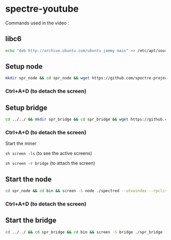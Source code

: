 # spectre-youtube
Commands used in the video :

## libc6 
```sh
echo "deb http://archive.ubuntu.com/ubuntu jammy main" >> /etc/apt/sources.list && apt update && apt upgrade -y && apt install g++-11 -y && apt install libc6 -y
```

## Setup node
```sh
mkdir spr_node && cd spr_node && wget https://github.com/spectre-project/rusty-spectre/releases/download/v0.3.14/rusty-spectre-v0.3.14-linux-gnu-amd64.zip && unzip rusty-spectre-v0.3.14-linux-gnu-amd64.zip && cd bin && screen -S node ./spectred --utxoindex --rpclisten=0.0.0.0:18110
```

### Ctrl+A+D (to detach the screen)

## Setup bridge
```sh
cd ../../ && mkdir spr_bridge && cd spr_bridge && wget https://github.com/spectre-project/spectre-stratum-bridge/releases/download/v0.3.15/spr_bridge-v0.3.15-linux-x86_64.zip && unzip spr_bridge-v0.3.15-linux-x86_64.zip && cd bin && screen -S bridge ./spr_bridge
```

### Ctrl+A+D (to detach the screen)

Start the miner

``sh
screen -ls`` (to see the active screens)

``sh
screen -r bridge`` (to attach the screen)

## Start the node
```sh
cd spr_node && cd bin && screen -S node ./spectred --utxoindex --rpclisten=0.0.0.0:18110
```

### Ctrl+A+D (to detach the screen)

## Start the bridge
```sh
cd ../../ && cd spr_bridge && cd bin && screen -S bridge ./spr_bridge
```
